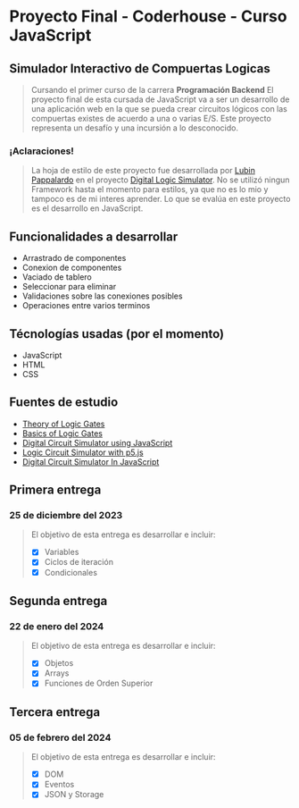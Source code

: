 # Proyecto Final - Coderhouse - Curso JavaScript
## Simulador Interactivo de Compuertas Logicas

> Cursando el primer curso de la carrera __Programación Backend__ 
> El proyecto final de esta cursada de JavaScript va a ser un desarrollo de una aplicación web en la que se pueda crear circuitos lógicos con las compuertas existes de acuerdo a una o varias E/S.
> Este proyecto representa un desafío y una incursión a lo desconocido.

### ¡Aclaraciones!
> La hoja de estilo de este proyecto fue desarrollada por [Lubin Pappalardo](https://github.com/lubinpappalardo) en el proyecto [Digital Logic Simulator](https://github.com/lubinpappalardo/digital-logic-sim/tree/main). 
> No se utilizó ningun Framework hasta el momento para estilos, ya que no es lo mio y tampoco es de mi interes aprender.
> Lo que se evalúa en este proyecto es el desarrollo en JavaScript.

## Funcionalidades a desarrollar
* Arrastrado de componentes
* Conexion de componentes
* Vaciado de tablero
* Seleccionar para eliminar
* Validaciones sobre las conexiones posibles
* Operaciones entre varios terminos

## Técnologías usadas (por el momento)
* JavaScript
* HTML
* CSS

## Fuentes de estudio
- [Theory of Logic Gates](https://en.wikipedia.org/wiki/Logic_gate)
- [Basics of Logic Gates](https://byjus.com/jee/basic-logic-gates/)
- [Digital Circuit Simulator using JavaScript](https://www.youtube.com/watch?v=L9kMNl_6cgw&t=201s&ab_channel=CodeUniverse)
- [Logic Circuit Simulator with p5.js](https://www.youtube.com/watch?v=kCxwUIBVL-A&ab_channel=SalihErdemKaymak)
- [Digital Circuit Simulator In JavaScript](https://www.youtube.com/watch?v=anZPHeA0WKU&t=750s&ab_channel=LowByteProductions)

## **Primera entrega**
### 25 de diciembre del 2023

> El objetivo de esta entrega es desarrollar e incluir:
> - [x] Variables
> - [x] Ciclos de iteración
> - [x] Condicionales

## **Segunda entrega**
### 22 de enero del 2024

> El objetivo de esta entrega es desarrollar e incluir:
> - [x] Objetos
> - [x] Arrays
> - [x] Funciones de Orden Superior

## **Tercera entrega**
### 05 de febrero del 2024

> El objetivo de esta entrega es desarrollar e incluir:
> - [x] DOM
> - [x] Eventos
> - [x] JSON y Storage